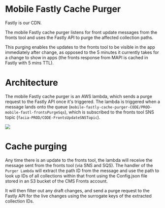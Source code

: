 # Mobile Fastly Cache Purger

Fastly is our CDN.

The mobile Fastly cache purger listens for front update messages from the fronts tool and uses the Fastly API to purge the affected collection paths.

This purging enables the updates to the fronts tool to be visible in the app immediately after change, as opposed to the 5 minutes it currently takes for a change to show in apps (the fronts response from MAPI is cached in Fastly with 5 mins TTL).

# Architecture

The mobile Fastly cache purger is an AWS lambda, which sends a purge request to the Fastly API once it's triggered.
The lambda is triggered when a message lands onto the queue (`mobile-fastly-cache-purger-CODE/PROD-mobile-fastl-frontsPurgeSqs`), which is subscribed to the fronts tool SNS topic (`facia-PROD/CODE-FrontsUpdateSNSTopic`).

![](/Users/silvija_blaslov/Desktop/cahepurger2x.png)

# Cache purging

Any time there is an update to the fronts tool, the lambda will receive the message sent from the fronts tool (via SNS and SQS). The handler of the `Purger Lambda` will extract the path ID from the message and use the path to look up IDs of all collections within that front using the Config.json file stored in an S3 bucket of the CMS Fronts account.

It will then filter out any draft changes, and send a purge request to the Fastly API for the live changes using the surrogate keys of the extracted collection IDs.
